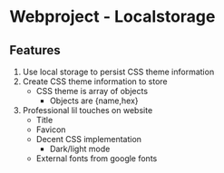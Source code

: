 # Webproject - Localstorage

## Features

1. Use local storage to persist CSS theme information
2. Create CSS theme information to store
    - CSS theme is array of objects
        - Objects are {name,hex}
3. Professional lil touches on website
    - Title
    - Favicon
    - Decent CSS implementation
        - Dark/light mode
    - External fonts from google fonts